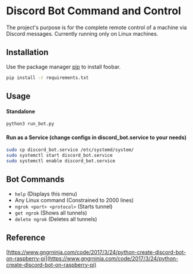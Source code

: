 # Discord Bot Command and Control

The project's purpose is for the complete remote control of a machine via Discord messages.
Currently running only on Linux machines.

## Installation

Use the package manager [pip](https://pip.pypa.io/en/stable/) to install foobar.

```bash
pip install -r requirements.txt
```

## Usage
#### Standalone
```bash
python3 run_bot.py
```

#### Run as a Service (change configs in discord_bot.service to your needs)
```bash
sudo cp discord_bot.service /etc/systemd/system/
sudo systemctl start discord_bot.service
sudo systemctl enable discord_bot.service
```

## Bot Commands
- ```help``` (Displays this menu)
- Any Linux command (Constrained to 2000 lines)
- ```ngrok <port> <protocol>``` (Starts tunnel)
- ```get ngrok``` (Shows all tunnels)
- ```delete ngrok``` (Deletes all tunnels)

## Reference
[https://www.gngrninja.com/code/2017/3/24/python-create-discord-bot-on-raspberry-pi](https://www.gngrninja.com/code/2017/3/24/python-create-discord-bot-on-raspberry-pi)
